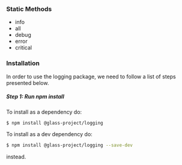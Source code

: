 ### Static Methods

 - info
 - all
 - debug
 - error
 - critical

### Installation

In order to use the logging package, we need to follow a list of steps presented below.

##### Step 1: Run npm install

To install as a dependency do:
```sh
$ npm install @glass-project/logging
```

To install as a dev dependency do:
```sh
$ npm install @glass-project/logging --save-dev
```
instead.